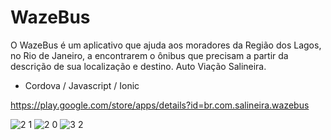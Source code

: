 # WazeBus
O WazeBus é um aplicativo que ajuda aos moradores da Região dos Lagos, no Rio de Janeiro, a encontrarem o ônibus que precisam a partir da descrição de sua localização e destino.
Auto Viação Salineira.
- Cordova / Javascript / Ionic

https://play.google.com/store/apps/details?id=br.com.salineira.wazebus

![2 1](https://github.com/user-attachments/assets/effbbf1b-1fb6-4d52-8e5f-edd545ffd4d3)
![2 0](https://github.com/user-attachments/assets/998a21cc-f0ed-4824-873a-6c1db20e46c4)
![3 2](https://github.com/user-attachments/assets/a6fd89d0-9f5c-4439-bcc1-cdc2e85b8ff5)





